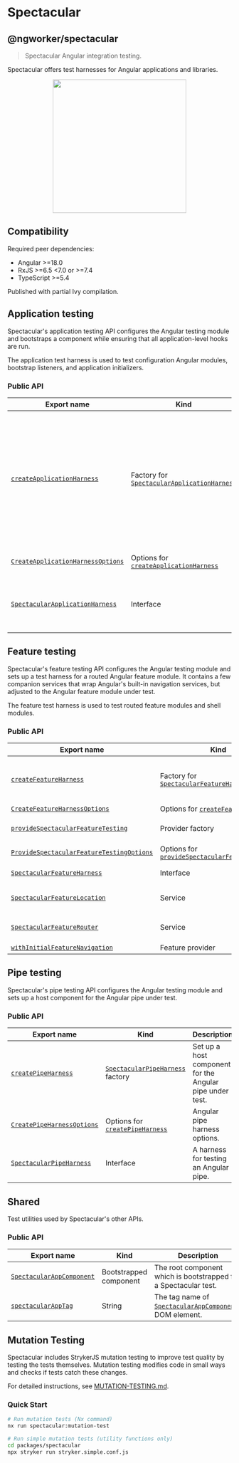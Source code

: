 # Spectacular

## @ngworker/spectacular

> Spectacular Angular integration testing.

Spectacular offers test harnesses for Angular applications and libraries.

<p align="center">
 <img width="300" height="300" src="https://cdn.jsdelivr.net/gh/ngworker/ngworker@main/packages/spectacular/src/assets/logo.png" />
</p>

## Compatibility

Required peer dependencies:

- Angular >=18.0
- RxJS >=6.5 \<7.0 or >=7.4
- TypeScript >=5.4

Published with partial Ivy compilation.

## Application testing

Spectacular's application testing API configures the Angular testing module and
bootstraps a component while ensuring that all application-level hooks are run.

The application test harness is used to test configuration Angular modules,
bootstrap listeners, and application initializers.

### Public API

| Export name                                                                            | Kind                                                                                         | Description                                                                                                                                                       |
| -------------------------------------------------------------------------------------- | -------------------------------------------------------------------------------------------- | ----------------------------------------------------------------------------------------------------------------------------------------------------------------- |
| [`createApplicationHarness`](./functions/createApplicationHarness.md)                  | Factory for [`SpectacularApplicationHarness`](./interfaces/SpectacularApplicationHarness.md) | Bootstrap a Spectacular application with the specified metadata. Useful to test configuration Angular modules, bootstrap listeners, and application initializers. |
| [`CreateApplicationHarnessOptions`](./type-aliases/CreateApplicationHarnessOptions.md) | Options for [`createApplicationHarness`](./functions/createApplicationHarness.md)            | Application harness options.                                                                                                                                      |
| [`SpectacularApplicationHarness`](./interfaces/SpectacularApplicationHarness.md)       | Interface                                                                                    | A harness for testing application-level software artifacts.                                                                                                       |

## Feature testing

Spectacular's feature testing API configures the Angular testing module and sets
up a test harness for a routed Angular feature module. It contains a few
companion services that wrap Angular's built-in navigation services, but
adjusted to the Angular feature module under test.

The feature test harness is used to test routed feature modules and shell
modules.

### Public API

| Export name                                                                                          | Kind                                                                                              | Description                                                                                                                                                                                                             |
| ---------------------------------------------------------------------------------------------------- | ------------------------------------------------------------------------------------------------- | ----------------------------------------------------------------------------------------------------------------------------------------------------------------------------------------------------------------------- |
| [`createFeatureHarness`](./functions/createFeatureHarness.md)                                        | Factory for [`SpectacularFeatureHarness`](./interfaces/SpectacularFeatureHarness.md)              | Configure [`provideSpectacularFeatureTesting`](./functions/provideSpectacularFeatureTesting.md), bootstrap [`SpectacularAppComponent`](./classes/SpectacularAppComponent.md) and navigate to the default feature route. |
| [`CreateFeatureHarnessOptions`](./interfaces/CreateFeatureHarnessOptions.md)                         | Options for [`createFeatureHarness`](./functions/createFeatureHarness.md)                         | Feature harness options.                                                                                                                                                                                                |
| [`provideSpectacularFeatureTesting`](./functions/provideSpectacularFeatureTesting.md)                | Provider factory                                                                                  | Configure [`SpectacularFeatureLocation`](./classes/SpectacularFeatureLocation.md) and [`SpectacularFeatureRouter`](./classes/SpectacularFeatureRouter.md)                                                               |
| [`ProvideSpectacularFeatureTestingOptions`](./interfaces/ProvideSpectacularFeatureTestingOptions.md) | Options for [`provideSpectacularFeatureTesting`](./functions/provideSpectacularFeatureTesting.md) | Spectacular feature testing options.                                                                                                                                                                                    |
| [`SpectacularFeatureHarness`](./interfaces/SpectacularFeatureHarness.md)                             | Interface                                                                                         | A harness for testing an Angular feature module.                                                                                                                                                                        |
| [`SpectacularFeatureLocation`](./classes/SpectacularFeatureLocation.md)                              | Service                                                                                           | A subset of Angular's [`Location`](https://angular.io/api/common/Location) service adjusted to the Angular feature module under test.                                                                                   |
| [`SpectacularFeatureRouter`](./classes/SpectacularFeatureRouter.md)                                  | Service                                                                                           | A subset of Angular's [`Router`](https://angular.io/api/router/Router) service adjusted to the Angular feature module under test.                                                                                       |
| [`withInitialFeatureNavigation`](./functions/withInitialFeatureNavigation.md)                        | Feature provider                                                                                  | Enables initial feature navigation.                                                                                                                                                                                     |

## Pipe testing

Spectacular's pipe testing API configures the Angular testing module and sets up
a host component for the Angular pipe under test.

### Public API

| Export name                                                            | Kind                                                                    | Description                                              |
| ---------------------------------------------------------------------- | ----------------------------------------------------------------------- | -------------------------------------------------------- |
| [`createPipeHarness`](./functions/createPipeHarness.md)                | [`SpectacularPipeHarness`](./classes/SpectacularPipeHarness.md) factory | Set up a host component for the Angular pipe under test. |
| [`CreatePipeHarnessOptions`](./interfaces/CreatePipeHarnessOptions.md) | Options for [`createPipeHarness`](./functions/createPipeHarness.md)     | Angular pipe harness options.                            |
| [`SpectacularPipeHarness`](./classes/SpectacularPipeHarness.md)        | Interface                                                               | A harness for testing an Angular pipe.                   |

## Shared

Test utilities used by Spectacular's other APIs.

### Public API

| Export name                                                       | Kind                   | Description                                                                                     |
| ----------------------------------------------------------------- | ---------------------- | ----------------------------------------------------------------------------------------------- |
| [`SpectacularAppComponent`](./classes/SpectacularAppComponent.md) | Bootstrapped component | The root component which is bootstrapped for a Spectacular test.                                |
| [`spectacularAppTag`](./variables/spectacularAppTag.md)           | String                 | The tag name of [`SpectacularAppComponent`](./classes/SpectacularAppComponent.md)s DOM element. |

## Mutation Testing

Spectacular includes StrykerJS mutation testing to improve test quality by
testing the tests themselves. Mutation testing modifies code in small ways and
checks if tests catch these changes.

For detailed instructions, see [MUTATION-TESTING.md](./MUTATION-TESTING.md).

### Quick Start

```bash
# Run mutation tests (Nx command)
nx run spectacular:mutation-test

# Run simple mutation tests (utility functions only)
cd packages/spectacular
npx stryker run stryker.simple.conf.js
```
